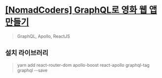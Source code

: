 # [[NomadCoders] GraphQL로 영화 웹 앱 만들기](https://academy.nomadcoders.co/p/build-a-movie-webapp-with-reactjs-apollo-and-graphql-kr)

> GraphQL, Apollo, ReactJS

## 설치 라이브러리

> yarn add react-router-dom apollo-boost react-apollo graphql-tag graphql --save
